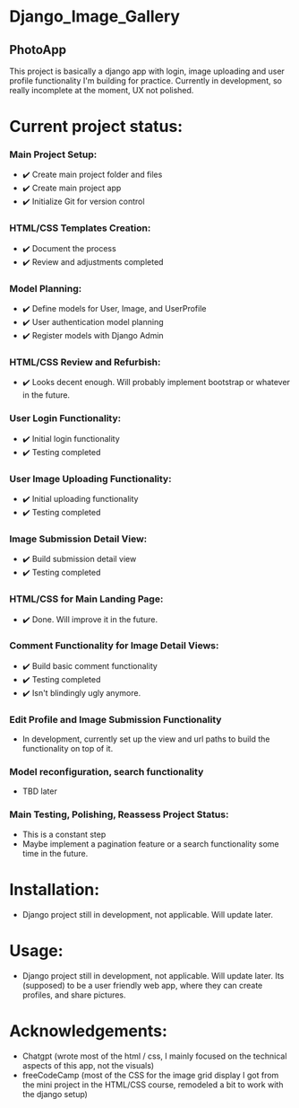 # Django_Image_Gallery
## PhotoApp
This project is basically a django app with login, image uploading and user profile functionality I'm building for practice.
Currently in development, so really incomplete at the moment, UX not polished.

# Current project status:
### Main Project Setup:
- ✔️ Create main project folder and files
- ✔️ Create main project app
- ✔️ Initialize Git for version control

### HTML/CSS Templates Creation:
- ✔️ Document the process
- ✔️ Review and adjustments completed

### Model Planning:
- ✔️ Define models for User, Image, and UserProfile
- ✔️ User authentication model planning
- ✔️ Register models with Django Admin

### HTML/CSS Review and Refurbish:
- ✔️ Looks decent enough. Will probably implement bootstrap or whatever in the future.

### User Login Functionality:
- ✔️ Initial login functionality
- ✔️ Testing completed

### User Image Uploading Functionality:
- ✔️ Initial uploading functionality
- ✔️ Testing completed

### Image Submission Detail View:
- ✔️ Build submission detail view
- ✔️ Testing completed

### HTML/CSS for Main Landing Page:
- ✔️ Done. Will improve it in the future.

### Comment Functionality for Image Detail Views:
- ✔️ Build basic comment functionality
- ✔️ Testing completed
- ✔️ Isn't blindingly ugly anymore.
  
### Edit Profile and Image Submission Functionality
- In development, currently set up the view and url paths to build the functionality on top of it.

### Model reconfiguration, search functionality
- TBD later

### Main Testing, Polishing, Reassess Project Status:
- This is a constant step
- Maybe implement a pagination feature or a search functionality some time in the future.



# Installation:
- Django project still in development, not applicable. Will update later.

# Usage:
- Django project still in development, not applicable. Will update later. Its (supposed) to be a user friendly web app, where they can create profiles, and share pictures.

# Acknowledgements:
- Chatgpt (wrote most of the html / css, I mainly focused on the technical aspects of this app, not the visuals)
- freeCodeCamp (most of the CSS for the image grid display I got from the mini project in the HTML/CSS course, remodeled a bit to work with the django setup)
